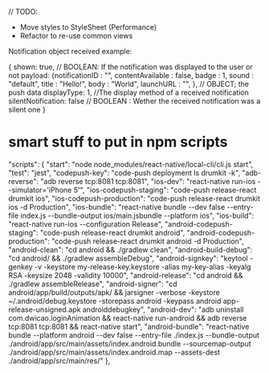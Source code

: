 // TODO:
 - Move styles to StyleSheet (Performance)
 - Refactor to re-use common views

Notification object received example:

{
    shown: true, // BOOLEAN: If the notification was displayed to the user or not
    payload: {notificationID : "", contentAvailable : false, badge : 1, sound : "default", title : "Hello!", body : "World", launchURL : "", }, // OBJECT; the push data
    displayType: 1, //The display method of a received notification
    silentNotification: false // BOOLEAN : Wether the received notification was a silent one
}



# smart stuff to put in npm scripts


  "scripts": {
    "start": "node node_modules/react-native/local-cli/cli.js start",
    "test": "jest",
    "codepush-key": "code-push deployment ls drumkit -k",
    "adb-reverse": "adb reverse tcp:8081 tcp:8081",
    "ios-dev": "react-native run-ios --simulator='iPhone 5'",
    "ios-codepush-staging": "code-push release-react drumkit ios",
    "ios-codepush-production": "code-push release-react drumkit ios -d Production",
    "ios-bundle": "react-native bundle --dev false --entry-file index.js --bundle-output ios/main.jsbundle --platform ios",
    "ios-build": "react-native run-ios --configuration Release",
    "android-codepush-staging": "code-push release-react drumkit android",
    "android-codepush-production": "code-push release-react drumkit android -d Production",
    "android-clean": "cd android && ./gradlew clean",
    "android-build-debug": "cd android/ && ./gradlew assembleDebug",
    "android-signkey": "keytool -genkey -v -keystore my-release-key.keystore -alias my-key-alias -keyalg RSA -keysize 2048 -validity 10000",
    "android-release": "cd android && ./gradlew assembleRelease",
    "android-signer": "cd android/app/build/outputs/apk/ && jarsigner -verbose -keystore ~/.android/debug.keystore -storepass android -keypass android app-release-unsigned.apk androiddebugkey",
    "android-dev": "adb uninstall com.dwicao.loginAnimation && react-native run-android && adb reverse tcp:8081 tcp:8081 && react-native start",
    "android-bundle": "react-native bundle --platform android --dev false --entry-file ./index.js --bundle-output ./android/app/src/main/assets/index.android.bundle --sourcemap-output ./android/app/src/main/assets/index.android.map --assets-dest ./android/app/src/main/res/"
  },
